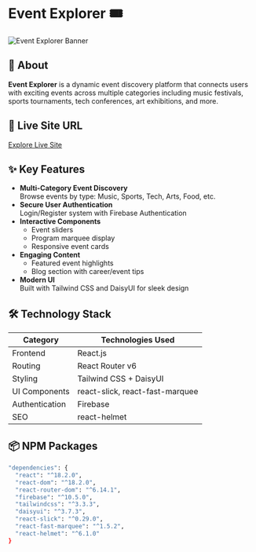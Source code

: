 # Event Explorer 🎟️

![Event Explorer Banner](https://i.ibb.co.com/V0HbN8y6/Screenshot-2025-05-08-234422.png)

## 🌟 About
**Event Explorer** is a dynamic event discovery platform that connects users with exciting events across multiple categories including music festivals, sports tournaments, tech conferences, art exhibitions, and more.

## 🔗 Live Site URL
[Explore Live Site](https://dynamic-lily-a7c45f.netlify.app/)

## ✨ Key Features
- **Multi-Category Event Discovery**  
  Browse events by type: Music, Sports, Tech, Arts, Food, etc.
- **Secure User Authentication**  
  Login/Register system with Firebase Authentication
- **Interactive Components**  
  - Event sliders  
  - Program marquee display  
  - Responsive event cards  
- **Engaging Content**  
  - Featured event highlights  
  - Blog section with career/event tips  
- **Modern UI**  
  Built with Tailwind CSS and DaisyUI for sleek design

## 🛠 Technology Stack
| Category       | Technologies Used               |
|----------------|---------------------------------|
| Frontend       | React.js                        |
| Routing        | React Router v6                 |
| Styling        | Tailwind CSS + DaisyUI          |
| UI Components  | react-slick, react-fast-marquee |
| Authentication | Firebase                        |
| SEO            | react-helmet                    |

## 📦 NPM Packages
```bash
"dependencies": {
  "react": "^18.2.0",
  "react-dom": "^18.2.0",
  "react-router-dom": "^6.14.1",
  "firebase": "^10.5.0",
  "tailwindcss": "^3.3.3",
  "daisyui": "^3.7.3",
  "react-slick": "^0.29.0",
  "react-fast-marquee": "^1.5.2",
  "react-helmet": "^6.1.0"
}